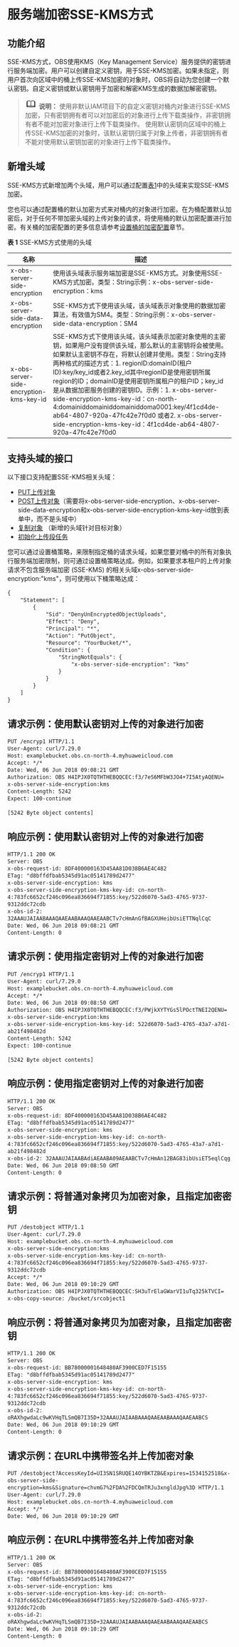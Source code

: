 # 服务端加密SSE-KMS方式<a name="obs_04_0106"></a>

## 功能介绍<a name="section372413345714"></a>

SSE-KMS方式，OBS使用KMS（Key Management Service）服务提供的密钥进行服务端加密。用户可以创建自定义密钥，用于SSE-KMS加密。如果未指定，则用户首次向区域中的桶上传SSE-KMS加密的对象时，OBS将自动为您创建一个默认密钥。自定义密钥或默认密钥用于加密和解密KMS生成的数据加解密密钥。

>![](public_sys-resources/icon-note.gif) **说明：** 
>使用非默认IAM项目下的自定义密钥对桶内对象进行SSE-KMS加密，只有密钥拥有者可以对加密后的对象进行上传下载类操作，非密钥拥有者不能对加密对象进行上传下载类操作。
>使用默认密钥向区域中的桶上传SSE-KMS加密的对象时，该默认密钥归属于对象上传者，非密钥拥有者不能对使用默认密钥加密的对象进行上传下载类操作。

## 新增头域<a name="section1132124805718"></a>

SSE-KMS方式新增加两个头域，用户可以通过配置[表1](#table1716921114398)中的头域来实现SSE-KMS加密。

您也可以通过配置桶的默认加密方式来对桶内的对象进行加密。在为桶配置默认加密后，对于任何不带加密头域的上传对象的请求，将使用桶的默认加密配置进行加密。有关桶的加密配置的更多信息请参考[设置桶的加密配置](设置桶的加密配置.md)章节。

**表 1**  SSE-KMS方式使用的头域

|名称|描述|
|--|--|
|x-obs-server-side-encryption|使用该头域表示服务端加密是SSE-KMS方式。对象使用SSE-KMS方式加密。类型：String示例：x-obs-server-side-encryption：kms|
|x-obs-server-side-data-encryption|SSE-KMS方式下使用该头域，该头域表示对象使用的数据加密算法，有效值为SM4。类型：String示例：x-obs-server-side-data-encryption：SM4|
|x-obs-server-side-encryption-kms-key-id|SSE-KMS方式下使用该头域，该头域表示加密对象使用的主密钥，如果用户没有提供该头域，那么默认的主密钥将会被使用。如果默认主密钥不存在，将默认创建并使用。类型：String支持两种格式的描述方式：1. regionID:domainID(租户ID):key/key_id或者2.key_id其中regionID是使用密钥所属region的ID；domainID是使用密钥所属租户的租户ID；key_id是从数据加密服务创建的密钥ID。示例：1. x-obs-server-side-encryption-kms-key-id：cn-north-4:domainiddomainiddomainiddoma0001:key/4f1cd4de-ab64-4807-920a-47fc42e7f0d0  或者2. x-obs-server-side-encryption-kms-key-id：4f1cd4de-ab64-4807-920a-47fc42e7f0d0|


## 支持头域的接口<a name="section8313163616591"></a>

以下接口支持配置SSE-KMS相关头域：

-   [PUT上传对象](PUT上传.md)
-   [POST上传对象](POST上传.md)（需要将x-obs-server-side-encryption、x-obs-server-side-data-encryption和x-obs-server-side-encryption-kms-key-id放到表单中，而不是头域中）
-   [复制对象](复制对象.md)  （新增的头域针对目标对象）
-   [初始化上传段任务](初始化上传段任务.md)

您可以通过设置桶策略，来限制指定桶的请求头域，如果您要对桶中的所有对象执行服务端加密限制，则可通过设置桶策略达成。例如，如果要求本租户的上传对象请求不包含服务端加密 \(SSE-KMS\) 的相关头域x-obs-server-side-encryption:"kms"，则可使用以下桶策略达成：

```
{
    "Statement": [
        {
            "Sid": "DenyUnEncryptedObjectUploads",
            "Effect": "Deny",
            "Principal": "*",
            "Action": "PutObject",
            "Resource": "YourBucket/*",
            "Condition": {
                "StringNotEquals": {
                    "x-obs-server-side-encryption": "kms"
                }
            }
        }
    ]
}
```

## 请求示例：使用默认密钥对上传的对象进行加密<a name="section9676048111413"></a>

```
PUT /encryp1 HTTP/1.1
User-Agent: curl/7.29.0
Host: examplebucket.obs.cn-north-4.myhuaweicloud.com
Accept: */*
Date: Wed, 06 Jun 2018 09:08:21 GMT
Authorization: OBS H4IPJX0TQTHTHEBQQCEC:f3/7eS6MFbW3JO4+7I5AtyAQENU=
x-obs-server-side-encryption:kms
Content-Length: 5242
Expect: 100-continue

[5242 Byte object contents]
```

## 响应示例：使用默认密钥对上传的对象进行加密<a name="section5769165793118"></a>

```
HTTP/1.1 200 OK
Server: OBS
x-obs-request-id: 8DF400000163D45AA81D038B6AE4C482
ETag: "d8bffdfbab5345d91ac05141789d2477"
x-obs-server-side-encryption: kms
x-obs-server-side-encryption-kms-key-id: cn-north-4:783fc6652cf246c096ea836694f71855:key/522d6070-5ad3-4765-9737-9312ddc72cdb
x-obs-id-2: 32AAAUJAIAABAAAQAAEAABAAAQAAEAABCTv7cHmAnGfBAGXUHeibUsiETTNqlCqC
Date: Wed, 06 Jun 2018 09:08:21 GMT
Content-Length: 0
```

## 请求示例：使用指定密钥对上传的对象进行加密<a name="section1066121573210"></a>

```
PUT /encryp1 HTTP/1.1
User-Agent: curl/7.29.0
Host: examplebucket.obs.cn-north-4.myhuaweicloud.com
Accept: */*
Date: Wed, 06 Jun 2018 09:08:50 GMT
Authorization: OBS H4IPJX0TQTHTHEBQQCEC:f3/PWjkXYTYGs5lPOctTNEI2QENU=
x-obs-server-side-encryption:kms
x-obs-server-side-encryption-kms-key-id: 522d6070-5ad3-4765-43a7-a7d1-ab21f498482d
Content-Length: 5242
Expect: 100-continue

[5242 Byte object contents]
```

## 响应示例：使用指定密钥对上传的对象进行加密<a name="section3936203519339"></a>

```
HTTP/1.1 200 OK
Server: OBS
x-obs-request-id: 8DF400000163D45AA81D038B6AE4C482
ETag: "d8bffdfbab5345d91ac05141789d2477"
x-obs-server-side-encryption: kms
x-obs-server-side-encryption-kms-key-id: cn-north-4:783fc6652cf246c096ea836694f71855:key/522d6070-5ad3-4765-43a7-a7d1-ab21f498482d
x-obs-id-2: 32AAAUJAIAABAdiAEAABA09AEAABCTv7cHmAn12BAG83ibUsiET5eqlCqg
Date: Wed, 06 Jun 2018 09:08:50 GMT
Content-Length: 0
```

## 请求示例：将普通对象拷贝为加密对象，且指定加密密钥<a name="section1354925617332"></a>

```
PUT /destobject HTTP/1.1
User-Agent: curl/7.29.0
Host: examplebucket.obs.cn-north-4.myhuaweicloud.com
x-obs-server-side-encryption:kms
x-obs-server-side-encryption-kms-key-id: cn-north-4:783fc6652cf246c096ea836694f71855:key/522d6070-5ad3-4765-9737-9312ddc72cdb
Accept: */*
Date: Wed, 06 Jun 2018 09:10:29 GMT
Authorization: OBS H4IPJX0TQTHTHEBQQCEC:SH3uTrElaGWarVI1uTq325kTVCI=
x-obs-copy-source: /bucket/srcobject1
```

## 响应示例：将普通对象拷贝为加密对象，且指定加密密钥<a name="section1665573753412"></a>

```
HTTP/1.1 200 OK
Server: OBS
x-obs-request-id: BB78000001648480AF3900CED7F15155
ETag: "d8bffdfbab5345d91ac05141789d2477"
x-obs-server-side-encryption: kms
x-obs-server-side-encryption-kms-key-id: cn-north-4:783fc6652cf246c096ea836694f71855:key/522d6070-5ad3-4765-9737-9312ddc72cdb
x-obs-id-2: oRAXhgwdaLc9wKVHqTLSmQB7I35D+32AAAUJAIAABAAAQAAEAABAAAQAAEAABCS
Date: Wed, 06 Jun 2018 09:10:29 GMT
Content-Length: 0
```

## 请求示例：在URL中携带签名并上传加密对象<a name="section9689143461811"></a>

```
PUT /destobject?AccessKeyId=UI3SN1SRUQE14OYBKTZB&Expires=1534152518&x-obs-server-side-encryption=kms&Signature=chvmG7%2FDA%2FDCQmTRJu3xngldJpg%3D HTTP/1.1
User-Agent: curl/7.29.0
Host: examplebucket.obs.cn-north-4.myhuaweicloud.com
Accept: */*
Date: Wed, 06 Jun 2018 09:10:29 GMT
```

## 响应示例：在URL中携带签名并上传加密对象<a name="section1970120340184"></a>

```
HTTP/1.1 200 OK
Server: OBS
x-obs-request-id: BB78000001648480AF3900CED7F15155
ETag: "d8bffdfbab5345d91ac05141789d2477"
x-obs-server-side-encryption: kms
x-obs-server-side-encryption-kms-key-id: cn-north-4:783fc6652cf246c096ea836694f71855:key/522d6070-5ad3-4765-9737-9312ddc72cdb
x-obs-id-2: oRAXhgwdaLc9wKVHqTLSmQB7I35D+32AAAUJAIAABAAAQAAEAABAAAQAAEAABCS
Date: Wed, 06 Jun 2018 09:10:29 GMT
Content-Length: 0
```

